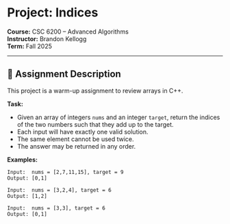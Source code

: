 # Project: Indices  
**Course:** CSC 6200 – Advanced Algorithms  
**Instructor:** Brandon Kellogg  
**Term:** Fall 2025  

---

## 📖 Assignment Description  
This project is a warm-up assignment to review arrays in C++.  

**Task:**  
- Given an array of integers `nums` and an integer `target`, return the indices of the two numbers such that they add up to the target.  
- Each input will have exactly one valid solution.  
- The same element cannot be used twice.  
- The answer may be returned in any order.  

**Examples:**  
```text
Input:  nums = [2,7,11,15], target = 9  
Output: [0,1]  

Input:  nums = [3,2,4], target = 6  
Output: [1,2]  

Input:  nums = [3,3], target = 6  
Output: [0,1]  
